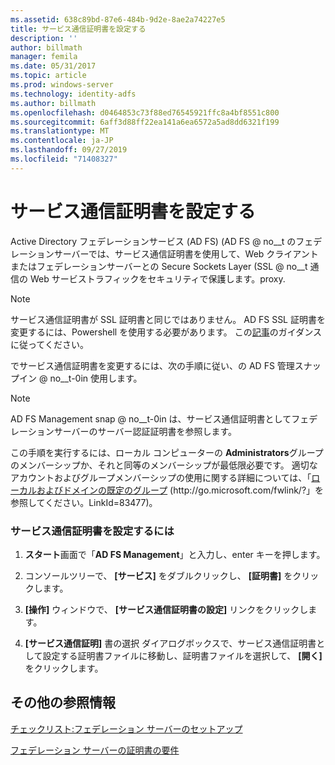 ```yaml
---
ms.assetid: 638c89bd-87e6-484b-9d2e-8ae2a74227e5
title: サービス通信証明書を設定する
description: ''
author: billmath
manager: femila
ms.date: 05/31/2017
ms.topic: article
ms.prod: windows-server
ms.technology: identity-adfs
ms.author: billmath
ms.openlocfilehash: d0464853c73f88ed76545921ffc8a4bf8551c800
ms.sourcegitcommit: 6aff3d88ff22ea141a6ea6572a5ad8dd6321f199
ms.translationtype: MT
ms.contentlocale: ja-JP
ms.lasthandoff: 09/27/2019
ms.locfileid: "71408327"
---
```

# <a name="set-a-service-communications-certificate"></a>サービス通信証明書を設定する


Active Directory フェデレーションサービス (AD FS) \(AD FS @ no__t のフェデレーションサーバーでは、サービス通信証明書を使用して、Web クライアントまたはフェデレーションサーバーとの Secure Sockets Layer \(SSL @ no__t 通信の Web サービストラフィックをセキュリティで保護します。proxy.

> [!NOTE]  
> サービス通信証明書が SSL 証明書と同じではありません。 AD FS SSL 証明書を変更するには、Powershell を使用する必要があります。 この[記事](https://docs.microsoft.com/windows-server/identity/ad-fs/operations/manage-ssl-certificates-ad-fs-wap)のガイダンスに従ってください。


でサービス通信証明書を変更するには、次の手順に従い、の AD FS 管理スナップイン @ no__t-0in 使用します。  

> [!NOTE]  
> AD FS Management snap @ no__t-0in は、サービス通信証明書としてフェデレーションサーバーのサーバー認証証明書を参照します。  

この手順を実行するには、ローカル コンピューターの **Administrators**グループのメンバーシップか、それと同等のメンバーシップが最低限必要です。  適切なアカウントおよびグループメンバーシップの使用に関する詳細については、「[ローカルおよびドメインの既定のグループ](https://go.microsoft.com/fwlink/?LinkId=83477) \(http:\/\/go.microsoft.com\/fwlink\/?」を参照してください。LinkId\=83477\)。   

### <a name="to-set-a-service-communications-certificate"></a>サービス通信証明書を設定するには  

1.  **スタート**画面で「**AD FS Management**」と入力し、enter キーを押します。  

2.  コンソールツリーで、 **[サービス]** をダブルクリックし、 **[証明書]** をクリックします。  

3.  **[操作]** ウィンドウで、 **[サービス通信証明書の設定]** リンクをクリックします。  

4.  **[サービス通信証明]** 書の選択 ダイアログボックスで、サービス通信証明書として設定する証明書ファイルに移動し、証明書ファイルを選択して、 **[開く]** をクリックします。  

## <a name="additional-references"></a>その他の参照情報  
[チェックリスト:フェデレーション サーバーのセットアップ](Checklist--Setting-Up-a-Federation-Server.md)  

[フェデレーション サーバーの証明書の要件](https://technet.microsoft.com/library/dd807040.aspx)  
